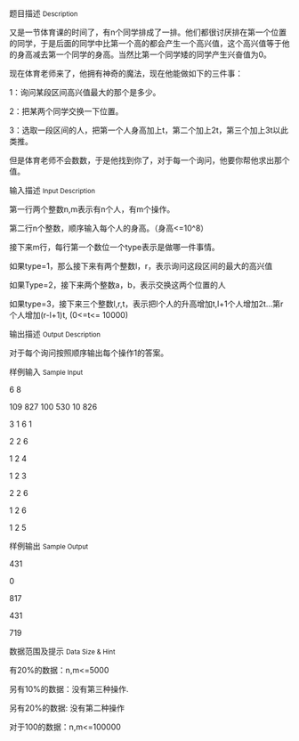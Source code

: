 <div class="panel panel-default">
<div class="area-title">
<span>
题目描述
<small>Description</small>
</span></div>
<div class="panel-body">

<p>又是一节体育课的时间了，有n个同学排成了一排。他们都很讨厌排在第一个位置的同学，于是后面的同学中比第一个高的都会产生一个高兴值，这个高兴值等于他的身高减去第一个同学的身高。当然比第一个同学矮的同学产生兴奋值为0。</p>
<p>现在体育老师来了，他拥有神奇的魔法，现在他能做如下的三件事：</p>
<p>1：询问某段区间高兴值最大的那个是多少。</p>
<p>2：把某两个同学交换一下位置。</p>
<p>3：选取一段区间的人，把第一个人身高加上t，第二个加上2t，第三个加上3t以此类推。</p>
<p>但是体育老师不会数数，于是他找到你了，对于每一个询问，他要你帮他求出那个值。</p>

</div>
</div>

<div class="panel panel-default">
<div class="area-title">
<span>
输入描述
<small>Input Description</small>
</span></div>
<div class="panel-body">
<p>第一行两个整数n,m表示有n个人，有m个操作。</p>
<p>第二行n个整数，顺序输入每个人的身高。（身高&lt;=10^8）</p>
<p>接下来m行，每行第一个数位一个type表示是做哪一件事情。</p>
<p>如果type=1，那么接下来有两个整数l，r，表示询问这段区间的最大的高兴值</p>
<p>如果Type=2，接下来两个整数a，b，表示交换这两个位置的人</p>
<p>如果type=3，接下来三个整数l,r,t，表示把l个人的升高增加t,l+1个人增加2t…第r个人增加(r-l+1)t, (0&lt;=t&lt;= 10000)</p>

</div>
</div>
<div  class="panel panel-default">
<div class="area-title">
<span>
输出描述
<small>Output Description</small>
</span></div>
<div class="panel-body">

<p class="p0">对于每个询问按照顺序输出每个操作1的答案。</p>

</div>
</div>


<div class="panel panel-default">
<div class="area-title">
<span>
样例输入
<small>Sample Input</small>
</span></div>
<div class="panel-body">
<p>6 8</p>
<p>109 827 100 530 10 826</p>
<p>3 1 6 1</p>
<p>2 2 6</p>
<p>1 2 4</p>
<p>1 2 3</p>
<p>2 2 6</p>
<p>1 2 6</p>
<p>1 2 5</p>

</div>
</div>

<div class="panel panel-default">
<div class="area-title">
<span>
样例输出
<small>Sample Output</small>
</span></div>
<div class="panel-body">
<p>431</p>
<p>0</p>
<p>817</p>
<p>431</p>
<p>719</p>

</div>
</div>

<div class="panel panel-default">
<div class="area-title">
<span>
数据范围及提示
<small>Data Size & Hint</small>
</span></div>
<div class="panel-body">
<p>有20%的数据：n,m&lt;=5000</p>
<p>另有10%的数据：没有第三种操作.</p>
<p>另有20%的数据: 没有第二种操作</p>
<p>对于100的数据：n,m&lt;=100000</p>
<p> </p>
</div>
</div>